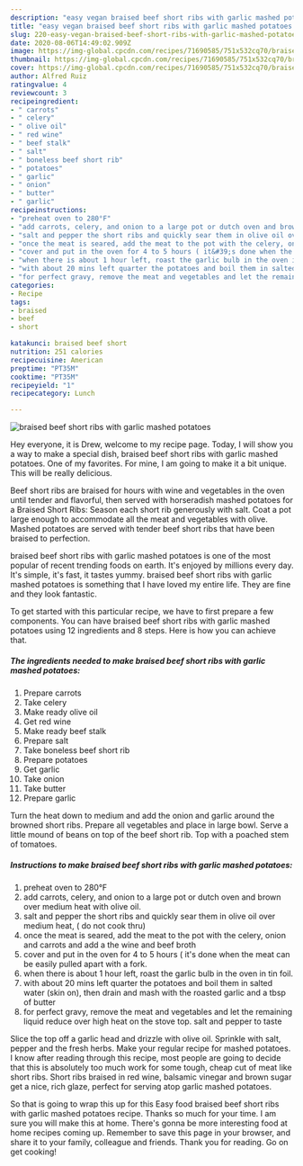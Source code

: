 ```yaml
---
description: "easy vegan braised beef short ribs with garlic mashed potatoes recipes | how to make the best braised beef short ribs with garlic mashed potatoes"
title: "easy vegan braised beef short ribs with garlic mashed potatoes recipes | how to make the best braised beef short ribs with garlic mashed potatoes"
slug: 220-easy-vegan-braised-beef-short-ribs-with-garlic-mashed-potatoes-recipes-how-to-make-the-best-braised-beef-short-ribs-with-garlic-mashed-potatoes
date: 2020-08-06T14:49:02.909Z
image: https://img-global.cpcdn.com/recipes/71690585/751x532cq70/braised-beef-short-ribs-with-garlic-mashed-potatoes-recipe-main-photo.jpg
thumbnail: https://img-global.cpcdn.com/recipes/71690585/751x532cq70/braised-beef-short-ribs-with-garlic-mashed-potatoes-recipe-main-photo.jpg
cover: https://img-global.cpcdn.com/recipes/71690585/751x532cq70/braised-beef-short-ribs-with-garlic-mashed-potatoes-recipe-main-photo.jpg
author: Alfred Ruiz
ratingvalue: 4
reviewcount: 3
recipeingredient:
- " carrots"
- " celery"
- " olive oil"
- " red wine"
- " beef stalk"
- " salt"
- " boneless beef short rib"
- " potatoes"
- " garlic"
- " onion"
- " butter"
- " garlic"
recipeinstructions:
- "preheat oven to 280°F"
- "add carrots, celery, and onion to a large pot or dutch oven and brown over medium heat with olive oil."
- "salt and pepper the short ribs and quickly sear them in olive oil over medium heat, ( do not cook thru)"
- "once the meat is seared, add the meat to the pot with the celery, onion and carrots and add a the wine and beef broth"
- "cover and put in the oven for 4 to 5 hours ( it&#39;s done when the meat can be easily pulled apart with a fork."
- "when there is about 1 hour left, roast the garlic bulb in the oven in tin foil."
- "with about 20 mins left quarter the potatoes and boil them in salted water (skin on), then drain and mash with the roasted garlic and a tbsp of butter"
- "for perfect gravy, remove the meat and vegetables and let the remaining liquid reduce over high heat on the stove top. salt and pepper to taste"
categories:
- Recipe
tags:
- braised
- beef
- short

katakunci: braised beef short 
nutrition: 251 calories
recipecuisine: American
preptime: "PT35M"
cooktime: "PT35M"
recipeyield: "1"
recipecategory: Lunch

---
```



![braised beef short ribs with garlic mashed potatoes](https://img-global.cpcdn.com/recipes/71690585/751x532cq70/braised-beef-short-ribs-with-garlic-mashed-potatoes-recipe-main-photo.jpg)

Hey everyone, it is Drew, welcome to my recipe page. Today, I will show you a way to make a special dish, braised beef short ribs with garlic mashed potatoes. One of my favorites. For mine, I am going to make it a bit unique. This will be really delicious.

Beef short ribs are braised for hours with wine and vegetables in the oven until tender and flavorful, then served with horseradish mashed potatoes for a Braised Short Ribs: Season each short rib generously with salt. Coat a pot large enough to accommodate all the meat and vegetables with olive. Mashed potatoes are served with tender beef short ribs that have been braised to perfection.

braised beef short ribs with garlic mashed potatoes is one of the most popular of recent trending foods on earth. It's enjoyed by millions every day. It's simple, it's fast, it tastes yummy. braised beef short ribs with garlic mashed potatoes is something that I have loved my entire life. They are fine and they look fantastic.


To get started with this particular recipe, we have to first prepare a few components. You can have braised beef short ribs with garlic mashed potatoes using 12 ingredients and 8 steps. Here is how you can achieve that.

<!--inarticleads1-->

##### The ingredients needed to make braised beef short ribs with garlic mashed potatoes:

1. Prepare  carrots
1. Take  celery
1. Make ready  olive oil
1. Get  red wine
1. Make ready  beef stalk
1. Prepare  salt
1. Take  boneless beef short rib
1. Prepare  potatoes
1. Get  garlic
1. Take  onion
1. Take  butter
1. Prepare  garlic


Turn the heat down to medium and add the onion and garlic around the browned short ribs. Prepare all vegetables and place in large bowl. Serve a little mound of beans on top of the beef short rib. Top with a poached stem of tomatoes. 

<!--inarticleads2-->

##### Instructions to make braised beef short ribs with garlic mashed potatoes:

1. preheat oven to 280°F
1. add carrots, celery, and onion to a large pot or dutch oven and brown over medium heat with olive oil.
1. salt and pepper the short ribs and quickly sear them in olive oil over medium heat, ( do not cook thru)
1. once the meat is seared, add the meat to the pot with the celery, onion and carrots and add a the wine and beef broth
1. cover and put in the oven for 4 to 5 hours ( it&#39;s done when the meat can be easily pulled apart with a fork.
1. when there is about 1 hour left, roast the garlic bulb in the oven in tin foil.
1. with about 20 mins left quarter the potatoes and boil them in salted water (skin on), then drain and mash with the roasted garlic and a tbsp of butter
1. for perfect gravy, remove the meat and vegetables and let the remaining liquid reduce over high heat on the stove top. salt and pepper to taste


Slice the top off a garlic head and drizzle with olive oil. Sprinkle with salt, pepper and the fresh herbs. Make your regular recipe for mashed potatoes. I know after reading through this recipe, most people are going to decide that this is absolutely too much work for some tough, cheap cut of meat like short ribs. Short ribs braised in red wine, balsamic vinegar and brown sugar get a nice, rich glaze, perfect for serving atop garlic mashed potatoes. 

So that is going to wrap this up for this Easy food braised beef short ribs with garlic mashed potatoes recipe. Thanks so much for your time. I am sure you will make this at home. There's gonna be more interesting food at home recipes coming up. Remember to save this page in your browser, and share it to your family, colleague and friends. Thank you for reading. Go on get cooking!
